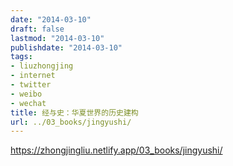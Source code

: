 ```yaml
---
date: "2014-03-10"
draft: false
lastmod: "2014-03-10"
publishdate: "2014-03-10"
tags:
- liuzhongjing
- internet
- twitter
- weibo
- wechat
title: 经与史：华夏世界的历史建构
url: ../03_books/jingyushi/
---
```



https://zhongjingliu.netlify.app/03_books/jingyushi/
